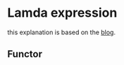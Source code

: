 # Lamda expression

this explanation is based on the [blog](http://vallista.tistory.com/entry/C-11-Lambda-Expression-%EB%9E%8C%EB%8B%A4-%ED%91%9C%ED%98%84%EC%8B%9D-%ED%95%A8%EC%88%98-%EA%B0%9D%EC%B2%B4-Functor).

## Functor

